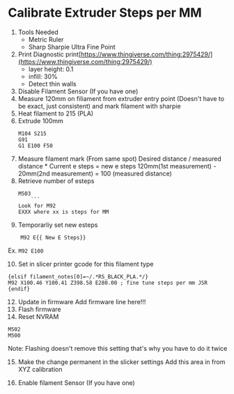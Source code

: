 
# Calibrate Extruder Steps per MM
1. Tools Needed
	* Metric Ruler
	* Sharp Sharpie Ultra Fine Point
2. Print Diagnostic print[https://www.thingiverse.com/thing:2975429/](https://www.thingiverse.com/thing:2975429/)
	* layer height: 0.1
	* infill: 30%
    * Detect thin walls
3. Disable Filament Sensor (If you have one)
4. Measure 120mm on filiament from extruder entry point (Doesn't have to be exact, just consistent) and mark filament with sharpie
5. Heat filament to 215 (PLA)
6. Extrude 100mm
    ```
    M104 S215
    G91
    G1 E100 F50
   ```
7. Measure filament mark (From same spot)
    Desired distance / measured distance * Current e steps = new e steps
    120mm(1st measurement) - 20mm(2nd measurement) = 100 (measured distance)
8. Retrieve number of esteps
    ```
    M503
        ```
	Look for M92
	EXXX where xx is steps for MM
9. Temporarliy set new esteps
```
    M92 E{{ New E Steps}}
```
Ex. `M92 E100`

10. Set in slicer printer gcode for this filament type
```
{elsif filament_notes[0]=~/.*RS_BLACK_PLA.*/}
M92 X100.46 Y100.41 Z398.58 E280.00 ; fine tune steps per mm JSR
{endif}
```
12. Update in firmware
   Add firmware line here!!!
13. Flash firmware
14. Reset NVRAM
```
M502
M500
```
Note: Flashing doesn't remove this setting that's why you have to do it twice

15. Make the change permanent in the slicker settings
     Add this area in from XYZ calibration 

16. Enable filament Sensor (If you have one)
	
<!--stackedit_data:
eyJoaXN0b3J5IjpbNjIyMTQ3NzMyLC00NDM5OTQ1ODEsODA1ND
M4MzMzLC0xODg0MTE2NTQsLTQ1NDcwNzA0NCwxODQ2NzQ3Njkz
LC0xOTI3NTAxMTg3LDg1NTM2OTgyMF19
-->